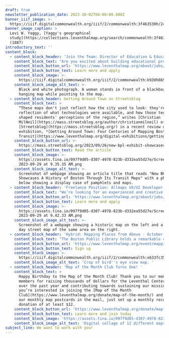 ```yaml
---
draft: true
newsletter_publication_date: 2023-10-02T04:00:00.000Z
banner_iiif_image: >-
  https://iiif.digitalcommonwealth.org/iiif/2/commonwealth:3f463530h/244,1465,10200,4824/2000,/0/default.jpg
banner_image_caption: >
  Levi W. Yaggy, [Yaggy's geographical
  study](https://collections.leventhalmap.org/search/commonwealth:3f463529r)
  (1887)
introductory_text: ''
content_block:
  - content_block_header: 'Join the Team: Director of Education & Educational Programs '
    content_block_text: "Are you excited about building educational programs and resources on topics related to maps, geography, and history? We’re looking to hire for the position of\_**Director of Education & Educational Programs**, which plays the key role in designing, implementing, and advancing the Center’s portfolio of educational activities across multiple audience groups, as well as developing resources and partnerships that support these activities. *For full consideration, apply by Monday, October 23, 2023 at 12:00 pm ET.*\n"
    content_block_button_url: 'https://www.leventhalmap.org/about/jobs/director-of-education/'
    content_block_button_text: Learn more and apply
    content_block_image: >-
      https://iiif.digitalcommonwealth.org/iiif/2/commonwealth:k930h865k/1288,65,2367,2599/2000,/0/default.jpg
    content_block_image_alt_text: >-
      Black and white photograph. A woman stands in front of a blackboard and
      hanging map while pointing to the map.
  - content_block_header: Getting Around Town on Streetsblog
    content_block_text: >
      “These maps don't just reflect how the city used to look: they're also a
      reflection of what technologies were available, and how those technologies
      shaped residents' perceptions of the region,” writes [Christian
      MilNeil](https://mass.streetsblog.org/author/christianmilneil) of
      [Streetsblog](https://mass.streetsblog.org/) in a recent review of our new
      exhibition, *[Getting Around Town: Four Centuries of Mapping Boston in
      Transit](https://www.leventhalmap.org/digital-exhibitions/getting-around-town/)*.
    content_block_button_url: >-
      https://mass.streetsblog.org/2023/09/26/new-bpl-exhibit-showcases-a-history-of-boston-through-its-transit-maps
    content_block_button_text: Read the article
    content_block_image: >-
      https://assets.tina.io/097f9d05-d307-4978-823b-d332ea55d27e/Screen Shot
      2023-09-29 at 9.35.35 AM.png
    content_block_image_alt_text: >-
      Screenshot of webpage showing an article title that reads "New BPL Exhibit
      Showcases A History of Boston Through Its Transit Maps" with a photograph
      below showing a display case of pamphlets and maps. 
  - content_block_header: 'Freelance Position: Allmaps UX/UI Developer'
    content_block_text: "We’re looking for an experienced and creative UX/UI developer\_**who can both design and implement user interfaces**\_to help us refine existing features in the [Allmaps platform](https://allmaps.org/), incorporate design feedback from user testing, and ultimately design and implement new user interfaces within the Allmaps ecosystem. You’ll design and create user interfaces that are simple and fun to use, both on desktop computers and smartphones and you’ll work on a design system and reusable components that will be used throughout the Allmaps project. *Accepting applications now through Wednesday, October 18 at 12:00 pm ET.*\n"
    content_block_button_url: 'https://www.leventhalmap.org/about/jobs/allmaps-ux-ui-developer/'
    content_block_button_text: Learn more and apply
    content_block_image: >-
      https://assets.tina.io/097f9d05-d307-4978-823b-d332ea55d27e/Screen Shot
      2023-09-29 at 9.42.33 AM.png
    content_block_image_alt_text: >-
      Screenshot of a webpage showing a historic map on the left and a modern
      day street map of the same area on the right. 
  - content_block_header: 'Hybrid: Mapping Places from Above · October 5, 6:00 pm ET'
    content_block_text: "The Boston Public Library holds a remarkable collection of approximately 500 bird’s-eye view maps from the late-nineteenth and early-twentieth centuries. How were these maps produced? How accurate are they? What sorts of historical information can we learn from them? Join the us with the\_[Jamaica Plain Historical Society](https://www.jphs.org/)\_at the\_[Jamaica Plain Branch Library](https://www.bpl.org/locations/jamaica-plain/)\_on Thursday, October 5 at 6:00 pm ET for a deep dive on bird’s-eye view maps of Boston, mapmaking techniques and more.\n"
    content_block_button_url: 'https://www.leventhalmap.org/event/mapping-places-from-above/'
    content_block_button_text: Sign up
    content_block_image: >-
      https://iiif.digitalcommonwealth.org/iiif/2/commonwealth:x633fc35p/2630,1137,2616,2848/2000,/0/default.jpg
    content_block_image_alt_text: 'Crop of bird''s eye view map. '
  - content_block_header: 'Map of the Month Club Turns One! '
    content_block_text: >
      Happy Birthday to the Map of the Month Club! Thank you to our monthly club
      members for raising thousands of dollars for the Leventhal Center’s work
      over the past year and contributing towards sustaining our mission. If
      you’re interested in joining the [Map of the Month
      Club](https://www.leventhalmap.org/donate/map-of-the-month/) and receiving
      our monthly map postcards in the mail, just set up a monthly recurring
      donation of at least $12.
    content_block_button_url: 'https://www.leventhalmap.org/donate/map-of-the-month/'
    content_block_button_text: Learn more and join today
    content_block_image: 'https://assets.tina.io/097f9d05-d307-4978-823b-d332ea55d27e/MOTM1!.png'
    content_block_image_alt_text: 'Digital collage of 12 different maps. '
subject_line: We want to work with you!
---
```
















